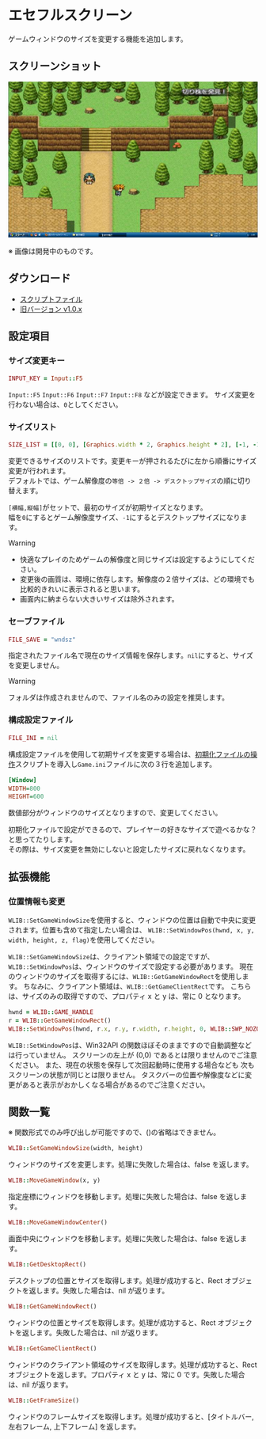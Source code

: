 # エセフルスクリーン

ゲームウィンドウのサイズを変更する機能を追加します。

## スクリーンショット

![スクショ１](imgs/SS091227970515.jpg)

※ 画像は開発中のものです。

## ダウンロード

- [スクリプトファイル](https://github.com/cacao-soft/RMVX/raw/main/WindowSize.rb)
- [旧バージョン v1.0.x](WindowSize10x.md)

## 設定項目

### サイズ変更キー

```rb
INPUT_KEY = Input::F5
```

`Input::F5` `Input::F6` `Input::F7` `Input::F8` などが設定できます。
サイズ変更を行わない場合は、`0`としてください。

### サイズリスト

```rb
SIZE_LIST = [[0, 0], [Graphics.width * 2, Graphics.height * 2], [-1, -1]]
```

変更できるサイズのリストです。変更キーが押されるたびに左から順番にサイズ変更が行われます。\
デフォルトでは、ゲーム解像度の`等倍 -> ２倍 -> デスクトップサイズ`の順に切り替えます。

`[横幅,縦幅]`がセットで、最初のサイズが初期サイズとなります。\
幅を`0`にするとゲーム解像度サイズ、`-1`にするとデスクトップサイズになります。

> [!WARNING]
>
> - 快適なプレイのためゲームの解像度と同じサイズは設定するようにしてください。
> - 変更後の画質は、環境に依存します。解像度の２倍サイズは、どの環境でも比較的きれいに表示されると思います。
> - 画面内に納まらない大きいサイズは除外されます。

### セーブファイル

```rb
FILE_SAVE = "wndsz"
```

指定されたファイル名で現在のサイズ情報を保存します。`nil`にすると、サイズを変更しません。

> [!WARNING]
> フォルダは作成されませんので、ファイル名のみの設定を推奨します。

### 構成設定ファイル

```rb
FILE_INI = nil
```

構成設定ファイルを使用して初期サイズを変更する場合は、[初期化ファイルの操作](https://raw.githubusercontent.com/cacao-soft/RMVX/main/ExFile.rb)スクリプトを導入し`Game.ini`ファイルに次の３行を追加します。

```ini
[Window]
WIDTH=800
HEIGHT=600
```

数値部分がウィンドウのサイズとなりますので、変更してください。

初期化ファイルで設定ができるので、プレイヤーの好きなサイズで遊べるかな？と思ってたりします。\
その際は、サイズ変更を無効にしないと設定したサイズに戻れなくなります。

## 拡張機能

### 位置情報も変更

`WLIB::SetGameWindowSize`を使用すると、ウィンドウの位置は自動で中央に変更されます。位置も含めて指定したい場合は、
`WLIB::SetWindowPos(hwnd, x, y, width, height, z, flag)`を使用してください。

`WLIB::SetGameWindowSize`は、クライアント領域での設定ですが、
`WLIB::SetWindowPos`は、ウィンドウのサイズで設定する必要があります。
現在のウィンドウのサイズを取得するには、`WLIB::GetGameWindowRect`を使用します。
ちなみに、クライアント領域は、`WLIB::GetGameClientRect`です。
こちらは、サイズのみの取得ですので、プロパティ x と y は、常に 0 となります。

```ruby
hwnd = WLIB::GAME_HANDLE
r = WLIB::GetGameWindowRect()
WLIB::SetWindowPos(hwnd, r.x, r.y, r.width, r.height, 0, WLIB::SWP_NOZORDER)
```

`WLIB::SetWindowPos`は、Win32API の関数ほぼそのままですので自動調整などは行っていません。
スクリーンの左上が (0,0) であるとは限りませんのでご注意ください。
また、現在の状態を保存して次回起動時に使用する場合なども
次もスクリーンの状態が同じとは限りません。
タスクバーの位置や解像度などに変更があると表示がおかしくなる場合があるのでご注意ください。

## 関数一覧

※ 関数形式でのみ呼び出しが可能ですので、()の省略はできません。

```ruby
WLIB::SetGameWindowSize(width, height)
```

ウィンドウのサイズを変更します。処理に失敗した場合は、false を返します。

```ruby
WLIB::MoveGameWindow(x, y)
```

指定座標にウィンドウを移動します。処理に失敗した場合は、false を返します。

```ruby
WLIB::MoveGameWindowCenter()
```

画面中央にウィンドウを移動します。処理に失敗した場合は、false を返します。

```ruby
WLIB::GetDesktopRect()
```

デスクトップの位置とサイズを取得します。処理が成功すると、Rect オブジェクトを返します。失敗した場合は、nil が返ります。

```ruby
WLIB::GetGameWindowRect()
```

ウィンドウの位置とサイズを取得します。処理が成功すると、Rect オブジェクトを返します。失敗した場合は、nil が返ります。

```ruby
WLIB::GetGameClientRect()
```

ウィンドウのクライアント領域のサイズを取得します。処理が成功すると、Rect オブジェクトを返します。プロパティ x と y は、常に 0 です。失敗した場合は、nil が返ります。

```ruby
WLIB::GetFrameSize()
```

ウィンドウのフレームサイズを取得します。処理が成功すると、[タイトルバー, 左右フレーム, 上下フレーム] を返します。
